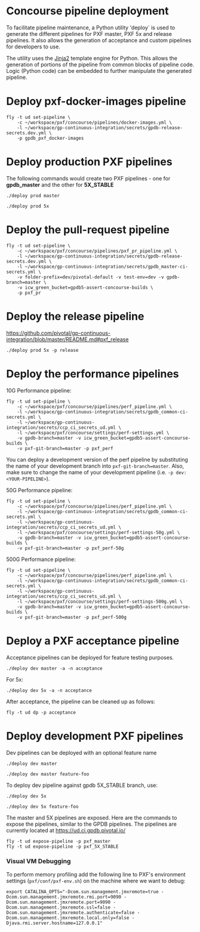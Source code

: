 # Concourse pipeline deployment
To facilitate pipeline maintenance, a Python utility 'deploy`
is used to generate the different pipelines for PXF master,
PXF 5x and release pipelines. It also allows the generation
of acceptance and custom pipelines for developers to use.

The utility uses the [Jinja2](http://jinja.pocoo.org/) template
engine for Python. This allows the generation of portions of the
pipeline from common blocks of pipeline code. Logic (Python code) can
be embedded to further manipulate the generated pipeline.

# Deploy pxf-docker-images pipeline
```
fly -t ud set-pipeline \
    -c ~/workspace/pxf/concourse/pipelines/docker-images.yml \
    -l ~/workspace/gp-continuous-integration/secrets/gpdb-release-secrets.dev.yml \
    -p gpdb_pxf_docker-images
```

# Deploy production PXF pipelines
The following commands would create two PXF pipelines - one for **gpdb_master** and the other for **5X_STABLE**
```
./deploy prod master
```

```
./deploy prod 5x
```

# Deploy the pull-request pipeline

```
fly -t ud set-pipeline \
    -c ~/workspace/pxf/concourse/pipelines/pxf_pr_pipeline.yml \
    -l ~/workspace/gp-continuous-integration/secrets/gpdb-release-secrets.dev.yml \
    -l ~/workspace/gp-continuous-integration/secrets/gpdb_master-ci-secrets.yml \
    -v folder-prefix=dev/pivotal-default -v test-env=dev -v gpdb-branch=master \
    -v icw_green_bucket=gpdb5-assert-concourse-builds \
    -p pxf_pr
```

# Deploy the release pipeline

https://github.com/pivotal/gp-continuous-integration/blob/master/README.md#pxf_release
```
./deploy prod 5x -p release
```

# Deploy the performance pipelines

10G Performance pipeline:

```
fly -t ud set-pipeline \
    -c ~/workspace/pxf/concourse/pipelines/perf_pipeline.yml \
    -l ~/workspace/gp-continuous-integration/secrets/gpdb_common-ci-secrets.yml \
    -l ~/workspace/gp-continuous-integration/secrets/ccp_ci_secrets_ud.yml \
    -l ~/workspace/pxf/concourse/settings/perf-settings.yml \
    -v gpdb-branch=master -v icw_green_bucket=gpdb5-assert-concourse-builds \
    -v pxf-git-branch=master -p pxf_perf
```

You can deploy a development version of the perf pipeline by substituting the name
of your development branch into `pxf-git-branch=master`. Also, make sure to change
the name of your development pipeline (i.e. `-p dev:<YOUR-PIPELINE>`).

50G Performance pipeline:

```
fly -t ud set-pipeline \
    -c ~/workspace/pxf/concourse/pipelines/perf_pipeline.yml \
    -l ~/workspace/gp-continuous-integration/secrets/gpdb_common-ci-secrets.yml \
    -l ~/workspace/gp-continuous-integration/secrets/ccp_ci_secrets_ud.yml \
    -l ~/workspace/pxf/concourse/settings/perf-settings-50g.yml \
    -v gpdb-branch=master -v icw_green_bucket=gpdb5-assert-concourse-builds \
    -v pxf-git-branch=master -p pxf_perf-50g
```

500G Performance pipeline:

```
fly -t ud set-pipeline \
    -c ~/workspace/pxf/concourse/pipelines/perf_pipeline.yml \
    -l ~/workspace/gp-continuous-integration/secrets/gpdb_common-ci-secrets.yml \
    -l ~/workspace/gp-continuous-integration/secrets/ccp_ci_secrets_ud.yml \
    -l ~/workspace/pxf/concourse/settings/perf-settings-500g.yml \
    -v gpdb-branch=master -v icw_green_bucket=gpdb5-assert-concourse-builds \
    -v pxf-git-branch=master -p pxf_perf-500g
```

# Deploy a PXF acceptance pipeline
Acceptance pipelines can be deployed for feature testing purposes.
```
./deploy dev master -a -n acceptance
```
For 5x:
```
./deploy dev 5x -a -n acceptance
```
After acceptance, the pipeline can be cleaned up as follows:
```
fly -t ud dp -p acceptance
```

# Deploy development PXF pipelines
Dev pipelines can be deployed with an optional feature name
```
./deploy dev master
```

```
./deploy dev master feature-foo
```
To deploy dev pipeline against gpdb 5X_STABLE branch, use:
```
./deploy dev 5x
```
```
./deploy dev 5x feature-foo
```

The master and 5X pipelines are exposed. Here are the commands to expose the pipelines, similar to the GPDB pipelines. The pipelines are currently located at https://ud.ci.gpdb.pivotal.io/
```
fly -t ud expose-pipeline -p pxf_master
fly -t ud expose-pipeline -p pxf_5X_STABLE
```

### Visual VM Debugging

To perform memory profiling add the following line to PXF's environment settings (`pxf/conf/pxf-env.sh`) on the machine where we want to debug:

```
export CATALINA_OPTS="-Dcom.sun.management.jmxremote=true -Dcom.sun.management.jmxremote.rmi.port=9090 -Dcom.sun.management.jmxremote.port=9090 -Dcom.sun.management.jmxremote.ssl=false -Dcom.sun.management.jmxremote.authenticate=false -Dcom.sun.management.jmxremote.local.only=false -Djava.rmi.server.hostname=127.0.0.1"
```
